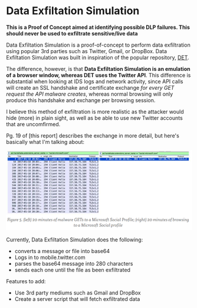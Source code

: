 # Data Exfiltation Simulation

**This is a Proof of Concept aimed at identifying possible DLP failures. This should never be used to exfiltrate sensitive/live data**

Data Exfiltation Simulation is a proof-of-concept to perform data exfiltration using popular
3rd parties such as Twitter, Gmail, or DropBox. Data Exfiltation Simulation was built in
inspiration of the popular repository, [DET](https://github.com/sensepost/DET).

The difference, however, is that **Data Exfiltation Simulation is an emulation of a browser
window, whereas DET uses the Twitter API**. This difference is substantial when
 looking at IDS logs and network activity, since API calls will create an SSL
 handshake and certificate exchange *for every GET request the API malware
 creates*, whereas normal browsing will only produce this handshake and exchange
 per browsing session. 
 
 I believe this method of exfiltration is more realistic as the attacker 
 would hide (more) in plain sight, as well as be able to use new Twitter 
 accounts that are uncomfirmed.
 
 Pg. 19 of [this report] describes the exchange in more
 detail, but here's basically what I'm talking about:

![image](/GET_vs_Browsing.png)

Currently, Data Exfiltation Simulation does the following:
* converts a message or file into base64
* Logs in to mobile.twitter.com
* parses the base64 message into 280 characters 
* sends each one until the file as been exfiltrated

Features to add:
* Use 3rd party mediums such as Gmail and DropBox
* Create a server script that will fetch exfiltrated data
